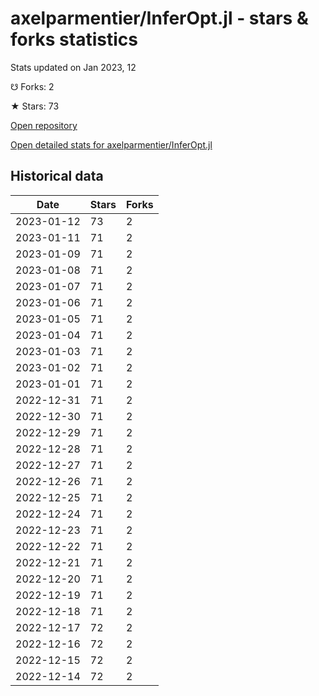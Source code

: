 # axelparmentier/InferOpt.jl - stars & forks statistics

Stats updated on Jan 2023, 12

☋ Forks: 2

★ Stars: 73

[Open repository](https://github.com/axelparmentier/InferOpt.jl)

[Open detailed stats for axelparmentier/InferOpt.jl](https://reviewgithub.com/rep/axelparmentier/InferOpt.jl)

## Historical data
| Date | Stars | Forks |
|------|-------|-------|
| 2023-01-12 | 73 | 2 | 
| 2023-01-11 | 71 | 2 | 
| 2023-01-09 | 71 | 2 | 
| 2023-01-08 | 71 | 2 | 
| 2023-01-07 | 71 | 2 | 
| 2023-01-06 | 71 | 2 | 
| 2023-01-05 | 71 | 2 | 
| 2023-01-04 | 71 | 2 | 
| 2023-01-03 | 71 | 2 | 
| 2023-01-02 | 71 | 2 | 
| 2023-01-01 | 71 | 2 | 
| 2022-12-31 | 71 | 2 | 
| 2022-12-30 | 71 | 2 | 
| 2022-12-29 | 71 | 2 | 
| 2022-12-28 | 71 | 2 | 
| 2022-12-27 | 71 | 2 | 
| 2022-12-26 | 71 | 2 | 
| 2022-12-25 | 71 | 2 | 
| 2022-12-24 | 71 | 2 | 
| 2022-12-23 | 71 | 2 | 
| 2022-12-22 | 71 | 2 | 
| 2022-12-21 | 71 | 2 | 
| 2022-12-20 | 71 | 2 | 
| 2022-12-19 | 71 | 2 | 
| 2022-12-18 | 71 | 2 | 
| 2022-12-17 | 72 | 2 | 
| 2022-12-16 | 72 | 2 | 
| 2022-12-15 | 72 | 2 | 
| 2022-12-14 | 72 | 2 | 

